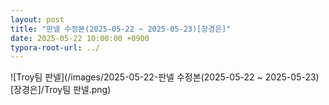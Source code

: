 ```yaml
---
layout: post
title: "판넬 수정본(2025-05-22 ~ 2025-05-23)[장경은]"
date: 2025-05-22 10:00:00 +0900
typora-root-url: ../
---
```


![Troy팀 판넬](/images/2025-05-22-판넬 수정본(2025-05-22 ~ 2025-05-23)[장경은]/Troy팀 판넬.png)